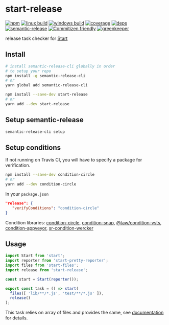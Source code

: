 # start-release


[![npm](https://img.shields.io/npm/v/start-release.svg?style=flat-square)](https://www.npmjs.com/package/start-release)
[![linux build](https://img.shields.io/circleci/project/github/effervescentia/start-release/master.svg?label=linux&style=flat-square)](https://circleci.com/gh/effervescentia/start-release)
[![windows build](https://img.shields.io/appveyor/ci/effervescentia/start-release/master.svg?label=windows&style=flat-square)](https://ci.appveyor.com/project/effervescentia/start-release)
[![coverage](https://img.shields.io/codecov/c/github/effervescentia/start-release/master.svg?style=flat-square)](https://codecov.io/github/effervescentia/start-release)
[![deps](https://david-dm.org/effervescentia/start-release.svg?style=flat-square)](https://david-dm.org/effervescentia/start-release)
[![semantic-release](https://img.shields.io/badge/%20%20%F0%9F%93%A6%F0%9F%9A%80-semantic--release-e10079.svg?style=flat-square)](https://github.com/semantic-release/semantic-release)
[![Commitizen friendly](https://img.shields.io/badge/commitizen-friendly-brightgreen.svg?style=flat-square)](http://commitizen.github.io/cz-cli/)
[![greenkeeper](https://badges.greenkeeper.io/effervescentia/start-release.svg)](https://greenkeeper.io/)

release task checker for [Start](https://github.com/start-runner/start)

## Install

```sh
# install semantic-release-cli globally in order
# to setup your repo
npm install -g semantic-release-cli
# or
yarn global add semantic-release-cli

npm install --save-dev start-release
# or
yarn add --dev start-release
```

## Setup semantic-release

```sh
semantic-release-cli setup
```

## Setup conditions
If not running on Travis CI, you will have to specify a package for verification.

```sh
npm install --save-dev condition-circle
# or
yarn add --dev condition-circle
```

In your `package.json`

```json
"release": {
   "verifyConditions": "condition-circle"
}
```

Condition libraries:
[condition-circle](https://github.com/bahmutov/condition-circle),
[condition-snap](https://github.com/ocombe/condition-snap),
[@taw/condition-vsts](https://github.com/agilityworks-uk/condition-vsts),
[condition-appveyor](https://github.com/cwharris/condition-appveyor),
[sr-condition-wercker](https://github.com/io-monad/sr-condition-wercker)

## Usage

```js
import Start from 'start';
import reporter from 'start-pretty-reporter';
import files from 'start-files';
import release from 'start-release';

const start = Start(reporter());

export const task = () => start(
  files([ 'lib/**/*.js', 'test/**/*.js' ]),
  release()
);
```

This task relies on array of files and provides the same, see [documentation](https://github.com/start-runner/start#readme) for details.
